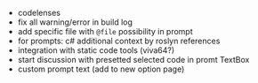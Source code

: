 - codelenses
- fix all warning/error in build log
- add specific file with `@file` possibility in prompt
- for prompts: c# additional context by roslyn references
- integration with static code tools (viva64?)
- start discussion with presetted selected code in promt TextBox
- custom prompt text (add to new option page)
